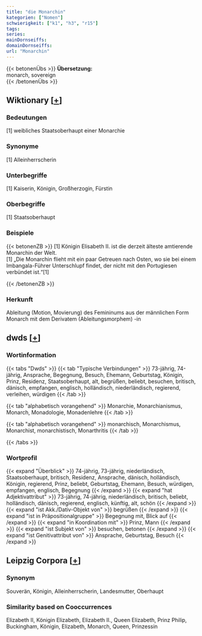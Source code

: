```yaml
---
title: "die Monarchin"
kategorien: ["Nomen"]
schwierigkeit: ["k1", "h3", "r15"]
tags:
series:
mainDornseiffs:
domainDornseiffs:
url: "Monarchin"
---
```


{{< betonenÜbs >}}
**Übersetzung:**  
monarch, sovereign  
{{< /betonenÜbs >}}

## Wiktionary [[+](https://de.wiktionary.org/wiki/Monarchin)]

### Bedeutungen
[1] weibliches Staatsoberhaupt einer Monarchie  

### Synonyme
[1] Alleinherrscherin  

### Unterbegriffe
[1] Kaiserin, Königin, Großherzogin, Fürstin  

### Oberbegriffe
[1] Staatsoberhaupt  

### Beispiele
{{< betonenZB >}}
[1] Königin Elisabeth II. ist die derzeit älteste amtierende Monarchin der Welt.  
[1] „Die Monarchin flieht mit ein paar Getreuen nach Osten, wo sie bei einem Imbangala-Führer Unterschlupf findet, der nicht mit den Portugiesen verbündet ist.“[1]  

{{< /betonenZB >}}
### Herkunft
Ableitung (Motion, Movierung) des Femininums aus der männlichen Form Monarch mit dem Derivatem (Ableitungsmorphem) -in  



## dwds [[+](https://www.dwds.de/wb/Monarchin)]

### Wortinformation
{{< tabs "Dwds" >}}
{{< tab "Typische Verbindungen" >}}
73-jährig, 74-jährig, Ansprache, Begegnung, Besuch, Ehemann, Geburtstag, Königin, Prinz, Residenz, Staatsoberhaupt, alt, begrüßen, beliebt, besuchen, britisch, dänisch, empfangen, englisch, holländisch, niederländisch, regierend, verleihen, würdigen
{{< /tab >}}

{{< tab "alphabetisch vorangehend" >}}
Monarchie, Monarchianismus, Monarch, Monadologie, Monadenlehre
{{< /tab >}}

{{< tab "alphabetisch vorangehend" >}}
monarchisch, Monarchismus, Monarchist, monarchistisch, Monarthritis
{{< /tab >}}

{{< /tabs >}}

### Wortprofil
{{< expand "Überblick" >}} 74-jährig, 73-jährig, niederländisch, Staatsoberhaupt, britisch, Residenz, Ansprache, dänisch, holländisch, Königin, regierend, Prinz, beliebt, Geburtstag, Ehemann, Besuch, würdigen, empfangen, englisch, Begegnung {{< /expand >}}
{{< expand "hat Adjektivattribut" >}} 73-jährig, 74-jährig, niederländisch, britisch, beliebt, holländisch, dänisch, regierend, englisch, künftig, alt, schön {{< /expand >}}
{{< expand "ist Akk./Dativ-Objekt von" >}} begrüßen {{< /expand >}}
{{< expand "ist in Präpositionalgruppe" >}} Begegnung mit, Blick auf {{< /expand >}}
{{< expand "in Koordination mit" >}} Prinz, Mann {{< /expand >}}
{{< expand "ist Subjekt von" >}} besuchen, betonen {{< /expand >}}
{{< expand "ist Genitivattribut von" >}} Ansprache, Geburtstag, Besuch {{< /expand >}}

## Leipzig Corpora [[+](https://corpora.uni-leipzig.de/en/res?word=Monarchin&corpusId=deu_newscrawl-public_2018)]


### Synonym
Souverän, Königin, Alleinherrscherin, Landesmutter, Oberhaupt


### Similarity based on Cooccurrences
Elizabeth II, Königin Elizabeth, Elizabeth II., Queen Elizabeth, Prinz Philip, Buckingham, Königin, Elizabeth, Monarch, Queen, Prinzessin

